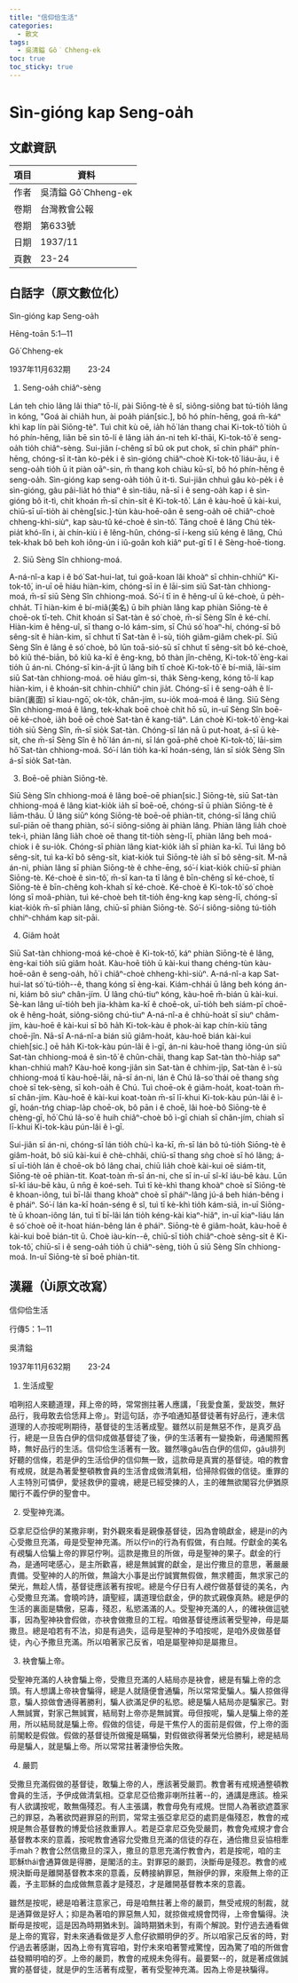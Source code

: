 ```yaml
---
title: "信仰佮生活"
categories:
  - 散文
tags:
  - 吳清鎰 Gô͘ Chheng-ek
toc: true
toc_sticky: true
---
```


# Sìn-gióng kap Seng-oa̍h

## 文獻資訊

| 項目 | 資料 |
|---|---|
| 作者 | 吳清鎰 Gô͘ Chheng-ek |
| 卷期 | 台灣教會公報 |
| 卷期 | 第633號 |
| 日期 | 1937/11 |
| 頁數 | 23-24 |

## 白話字（原文數位化）

Sìn-gióng kap Seng-oa̍h

Hēng-toān 5:1─11

Gô͘ Chheng-ek

1937年11月632期        23-24

1. Seng-oa̍h chiâⁿ-sèng

Lán teh chio lâng lâi thiaⁿ tō-lí, pài Siōng-tè ê sî, siông-siông bat tú-tio̍h lâng ìn kóng, "Goá ài chia̍h hun, ài poa̍h pián[sic.], bô hó phín-hēng, goá m̄-káⁿ khì kap lín pài Siōng-tè". Tuì chit kù oē, ia̍h hō͘ lán thang chai Ki-tok-tô͘ tio̍h ū hó phín-hēng, liân bē sìn tō-lí ê lâng ia̍h án-ni teh kî-thāi, Ki-tok-tô͘ ê seng-oa̍h tio̍h chiâⁿ-sèng. Sui-jiân í-chêng sī bû ok put chok, sī chin pháiⁿ phín-hēng, chóng-sī it-tàn kò-pe̍k i ê sìn-gióng chiâⁿ-choè Ki-tok-tô͘ liáu-āu, i ê seng-oa̍h tio̍h ū it piàn oāⁿ-sin, m̄ thang koh chiàu kū-sî, bô hó phín-hēng ê seng-oa̍h. Sìn-gióng kap seng-oa̍h tio̍h ū it-tì. Sui-jiân chhuì gâu kò-pe̍k i ê sìn-gióng, gâu pâi-lia̍t hó thiaⁿ ê sìn-tiâu, nā-sī i ê seng-oa̍h kap i ê sìn-gióng bô it-tì, chit khoán m̄-sī chin-si̍t ê Ki-tok-tô͘. Lán ê kàu-hoē ū kài-kui, chiū-sī uī-tio̍h ài chèng[sic.]-tùn kàu-hoē-oân ê seng-oa̍h oē chiâⁿ-choè chheng-khì-siùⁿ, kap sàu-tû ké-choè ê sìn-tô͘. Tāng choē ê lâng Chú te̍k-pia̍t khó-lîn i, ài chín-kiù i ê lêng-hûn, chóng-sī í-keng siū kéng ê lâng, Chú tek-khak bô beh koh iông-ún i iû-goân koh kiâⁿ put-gī tī I ê Sèng-hoē-tiong.

2. Siū Sèng Sîn chhiong-moá.

A-ná-nî-a kap i ê bó͘ Sat-hui-lat, tuì goā-koan lâi khoàⁿ sī chhin-chhiūⁿ Ki-tok-tô͘, in-uī oē hiáu hiàn-kim, chóng-sī in ê lāi-sim siū Sat-tàn chhiong-moá, m̄-sī siū Sèng Sîn chhiong-moá. Só͘-í tī in ê hêng-uî ū ké-choè, ū pe̍h-chha̍t. Tī hiàn-kim ê bí-miâ(美名) ū bih phiàn lâng kap phiàn Siōng-tè ê choē-ok tī-teh. Chit khoán sī Sat-tàn ê só͘ choè, m̄-sī Sèng Sîn ê ké-chí. Hiàn-kim ê hêng-uî, sī thang o-ló kám-sim, sī Chú só͘ hoaⁿ-hí, chóng-sī bô sêng-si̍t ê hiàn-kim, sī chhut tī Sat-tàn ê ì-sù, tio̍h giâm-giâm chek-pī. Siū Sèng Sîn ê lâng ê só͘ choè, bô lūn toā-sió-sū sī chhut tī sêng-si̍t bô ké-choè, bô kiû thé-biān, bô kiû ka-kī ê êng-kng, bô thàn jîn-chêng, Ki-tok-tô͘ èng-kai tio̍h ū án-ni. Chóng-sī kin-á-ji̍t ū lâng bih tī choè Ki-tok-tô͘ ê bí-miâ, lāi-sim siū Sat-tàn chhiong-moá. oē hiáu gîm-si, tha̍k Sèng-keng, kóng tō-lí kap hiàn-kim, i ê khoán-sit chhin-chhiūⁿ chin jia̍t. Chóng-sī i ê seng-oa̍h ê lí-biān(裏面) sī kiau-ngō͘, ok-to̍k, chân-jím, su-io̍k moá-moá ê lâng. Siū Sèng Sîn chhiong-moá ê lâng, tek-khak boē choè chit hō sū, in-uī Sèng Sîn boē-oē ké-choè, ia̍h boē oē choè Sat-tàn ê kang-tiâⁿ. Lán choè Ki-tok-tô͘ èng-kai tio̍h siū Sèng Sîn, m̄-sī sio̍k Sat-tàn. Chóng-sī lán nā ū put-hoat, á-sī ū kè-sit, che m̄-sī Sèng Sîn ê hō͘ lán án-ni, sī lán goā-phê choè Ki-tok-tô͘, lāi-sim hō͘ Sat-tàn chhiong-moá. Só͘-í lán tio̍h ka-kī hoán-séng, lán sī sio̍k Sèng Sîn á-sī sio̍k Sat-tàn.

3. Boē-oē phiàn Siōng-tè.

Siū Sèng Sîn chhiong-moá ê lâng boē-oē phian[sic.] Siōng-tè, siū Sat-tàn chhiong-moá ê lâng kiat-kio̍k ia̍h sī boē-oē, chóng-sī ū phiàn Siōng-tè ê liām-thâu. Ū lâng siūⁿ kóng Siōng-tè boē-oē phiàn-tit, chóng-sī lâng chiū suî-piān oē thang phiàn, só͘-í siông-siông ài phiàn lâng. Phiàn lâng lia̍h choè tek-ì, phiàn lâng lia̍h choè oē thang tit-tio̍h sèng-lī, phiàn lâng beh moá-chiok i ê su-io̍k. Chóng-sī phiàn lâng kiat-kio̍k ia̍h sī phiàn ka-kī. Tuì lâng bô sêng-si̍t, tuì ka-kī bô sêng-si̍t, kiat-kio̍k tuì Siōng-tè ia̍h sī bô sêng-si̍t. M̄-nā án-ni, phiàn lâng sī phiàn Siōng-tè ê chhe-ēng, só͘-í kiat-kio̍k chiū-sī phiàn Siōng-tè. Ké-choè ê sìn-tô͘, m̄-sī kan-ta tī lâng ê bīn-chêng sī ké-choè, tī Siōng-tè ê bīn-chêng koh-khah sī ké-choè. Ké-choè ê Ki-tok-tô͘ só͘ choè lóng sī moâ-phiàn, tuì ké-choè beh tit-tio̍h êng-kng kap sèng-lī, chóng-sī kiat-kio̍k m̄-sī phiàn lâng, chiū-sī phiàn Siōng-tè. Só͘-í siông-siông tú-tio̍h chhiⁿ-chhám kap sit-pāi.

4. Giâm hoa̍t

Siū Sat-tàn chhiong-moá ké-choè ê Ki-tok-tô͘, káⁿ phiàn Siōng-tè ê lâng, èng-kai tio̍h siū giâm hoa̍t. Kàu-hoē tio̍h ū kài-kui thang chéng-tùn kàu-hoē-oân ê seng-oa̍h, hō͘ i chiâⁿ-choè chheng-khì-siùⁿ. A-ná-nî-a kap Sat-hui-lat só͘ tú-tio̍h--ê, thang kóng sī èng-kai. Kiám-chhái ū lâng beh kóng án-ni, kiám bô siuⁿ chân-jím. Ū lâng chú-tiuⁿ kóng, kàu-hoē m̄-bián ū kài-kui. Sè-kan lâng uī-tio̍h beh jia-khàm ka-kī ê choē-ok, uī-tio̍h beh siám-pī choē-ok ê hêng-hoa̍t, siông-siông chú-tiuⁿ A-ná-nî-a ê chhù-hoa̍t sī siuⁿ châm-jím, kàu-hoē ê kài-kui sī bô ha̍h Ki-tok-kàu ê phok-ài kap chín-kiù tāng choē-jîn. Nā-sī A-ná-nî-a bián siū giâm-hoa̍t, kàu-hoē bián kài-kui chieh[sic.] oē ha̍h Ki-tok-kàu pún-lâi ê ì-gī, án-ni kàu-hoē thang iông-ún siū Sat-tàn chhiong-moá ê sìn-tô͘ ê chûn-chāi, thang kap Sat-tàn thò-hia̍p saⁿ khan-chhiú mah? Kàu-hoē kong-jiân sìn Sat-tàn ê chhim-ji̍p, Sat-tàn ê ì-sù chhiong-moá tī kàu-hoē-lāi, nā-sī án-ni, lán ê Chú Iâ-so͘ thái oē thang sǹg choè sī tek-sèng, sī koh-oa̍h ê Chú. Tuì choē-ok ê giâm-hoa̍t, koat-toàn m̄-sī chân-jím. Kàu-hoē ê kài-kui koat-toàn m̄-sī lī-khui Ki-tok-kàu pún-lâi ê ì-gī, hoán-tńg chiap-la̍p choē-ok, bô pān i ê choē, lâi hoè-bô Siōng-tè ê chèng-gī, hō͘ Chú Iâ-so͘ ê huih chiâⁿ-choè bô ì-gī chiah sī chân-jím, chiah sī lī-khui Ki-tok-kàu pún-lâi ê ì-gī.

Sui-jiân sī án-ni, chóng-sī lán tio̍h chù-ì ka-kī, m̄-sī lán bô tú-tio̍h Siōng-tè ê giâm-hoa̍t, bô siū kài-kui ê chè-chhâi, chiū-sī thang sǹg choè sī hó lâng; á-sī uī-tio̍h lán ê choē-ok bô lâng chai, chiū lia̍h choè kài-kui oē siám-tit, Siōng-tè oē phiàn-tit. Koat-toàn m̄-sī án-ni, che sī in-uī sî-kî iáu-bē kàu. Lūn sî-kî iáu-bē kàu, ū nn̄g ê koé-seh. Tuì tī kè-khì thang khoàⁿ choè sī Siōng-tè ê khoan-iông, tuì bī-lâi thang khoàⁿ choè sī pháiⁿ-lâng jú-á beh hián-bêng i ê pháiⁿ. Só͘-í lán ka-kī hoán-séng ê sî, tuì tī kè-khì tio̍h kám-siā, in-uī Siōng-tè ū khoan-iông lán, tuì tī bī-lâi lán tio̍h kéng-kài kiaⁿ-hiâⁿ, in-uī kiaⁿ-liáu lán ê só͘ choè oē it-hoat hián-bêng lán ê pháiⁿ. Siōng-tè ê giâm-hoa̍t, kàu-hoē ê kài-kui boē bián-tit ū. Choè iàu-kín--ê, chiū-sī tio̍h chiâⁿ-choè sêng-si̍t ê Ki-tok-tô͘, chiū-sī i ê seng-oa̍h tio̍h ū chiâⁿ-sèng, tio̍h ū siū Sèng Sîn chhiong-moá. In-uī Siōng-tè sī boē phiàn-tit.

## 漢羅（Ùi原文改寫）

信仰佮生活

行傳5：1─11

吳清鎰

1937年11月632期        23-24

1. 生活成聖

咱咧招人來聽道理，拜上帝的時，常常捌拄著人應講，「我愛食薰，愛跋筊，無好品行，我毋敢去佮恁拜上帝」。對這句話，亦予咱通知基督徒著有好品行，連未信道理的人亦按呢咧期待，基督徒的生活著成聖。雖然以前是無惡不作，是真歹品行，總是一旦告白伊的信仰成做基督徒了後，伊的生活著有一變換新，毋通閣照舊時，無好品行的生活。信仰佮生活著有一致。雖然喙gâu告白伊的信仰，gâu排列好聽的信條，若是伊的生活佮伊的信仰無一致，這款毋是真實的基督徒。咱的教會有戒規，就是為著愛整頓教會員的生活會成做清氣相，佮掃除假做的信徒。重罪的人主特別可憐伊，愛拯救伊的靈魂，總是已經受揀的人，主的確無欲閣容允伊猶原閣行不義佇伊的聖會中。

2. 受聖神充滿。

亞拿尼亞佮伊的某撒非喇，對外觀來看是親像基督徒，因為會曉獻金，總是in的內心受撒旦充滿，毋是受聖神充滿。所以佇in的行為有假做，有白賊。佇獻金的美名有覕騙人佮騙上帝的罪惡佇咧。這款是撒旦的所做，毋是聖神的果子。獻金的行為，是通呵咾感心，是主所歡喜，總是無誠實的獻金，是出佇撒旦的意思，著嚴嚴責備。受聖神的人的所做，無論大小事是出佇誠實無假做，無求體面，無求家己的榮光，無趁人情，基督徒應該著有按呢。總是今仔日有人覕佇做基督徒的美名，內心受撒旦充滿。會曉吟詩，讀聖經，講道理佮獻金，伊的款式親像真熱。總是伊的生活的裏面是驕傲，惡毒，殘忍，私慾滿滿的人。受聖神充滿的人，的確袂做這號事，因為聖神袂會假做，亦袂會做撒旦的工程。咱做基督徒應該著受聖神，毋是屬撒旦。總是咱若有不法，抑是有過失，這毋是聖神的予咱按呢，是咱外皮做基督徒，內心予撒旦充滿。所以咱著家己反省，咱是屬聖神抑是屬撒旦。

3. 袂會騙上帝。

受聖神充滿的人袂會騙上帝，受撒旦充滿的人結局亦是袂會，總是有騙上帝的念頭。有人想講上帝袂會騙得，總是人就隨便會通騙，所以常常愛騙人。騙人掠做得意，騙人掠做會通得著勝利，騙人欲滿足伊的私慾。總是騙人結局亦是騙家己。對人無誠實，對家己無誠實，結局對上帝亦是無誠實。毋但按呢，騙人是騙上帝的差用，所以結局就是騙上帝。假做的信徒，毋是干焦佇人的面前是假做，佇上帝的面前閣較是假做。假做的基督徒所做攏是瞞騙，對假做欲得著榮光佮勝利，總是結局毋是騙人，就是騙上帝。所以常常拄著淒慘佮失敗。

4. 嚴罰

受撒旦充滿假做的基督徒，敢騙上帝的人，應該著受嚴罰。教會著有戒規通整頓教會員的生活，予伊成做清氣相。亞拿尼亞佮撒非喇所拄著--的，通講是應該。檢采有人欲講按呢，敢無傷殘忍。有人主張講，教會毋免有戒規。世間人為著欲遮蓋家己的罪惡，為著欲閃避罪惡的刑罰，常常主張亞拿尼亞的處罰是傷殘忍，教會的戒規是無合基督教的博愛佮拯救重罪人。若是亞拿尼亞免受嚴罰，教會免戒規才會合基督教本來的意義，按呢教會通容允受撒旦充滿的信徒的存在，通佮撒旦妥協相牽手mah？教會公然信撒旦的深入，撒旦的意思充滿佇教會內，若是按呢，咱的主耶穌thái會通算做是得勝，是閣活的主。對罪惡的嚴罰，決斷毋是殘忍。教會的戒規決斷毋是離開基督教本來的意義，反轉接納罪惡，無辦伊的罪，來廢無上帝的正義，予主耶穌的血成做無意義才是殘忍，才是離開基督教本來的意義。

雖然是按呢，總是咱著注意家己，毋是咱無拄著上帝的嚴罰，無受戒規的制裁，就是通算做是好人；抑是為著咱的罪惡無人知，就掠做戒規會閃得，上帝會騙得。決斷毋是按呢，這是因為時期猶未到。論時期猶未到，有兩个解說。對佇過去通看做是上帝的寬容，對未來通看做是歹人愈仔欲顯明伊的歹。所以咱家己反省的時，對佇過去著感謝，因為上帝有寬容咱，對佇未來咱著警戒驚惶，因為驚了咱的所做會益發顯明咱的歹。上帝的嚴罰，教會的戒規未免得有。最要緊--的，就是著成做誠實的基督徒，就是伊的生活著有成聖，著有受聖神充滿。因為上帝是袂騙得。
